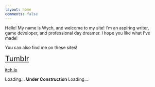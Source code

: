 ```yaml
---
layout: home
comments: false
---
```


Hello! My name is Wych, and welcome to my site! I'm an aspiring writer, game developer, and professional day dreamer. I hope you like what I've made!

You can also find me on these sites!

<i class="fa fa-tumblr fa-3x fa-fw"></i> <font size="+2"><a href="https://wychwitch.tumblr.com">Tumblr</a></font>

<i class="fa fa-gamepad fa-lg fa-fw"></i> [itch.io](wychwitch.itch.io)

<i class="fa fa-cog fa-spin fa-sm fa-fw"></i>
<span class="sr-only">Loading...</span> **Under Construction** <i class="fa fa-cog fa-spin fa-sm fa-fw"></i>
<span class="sr-only">Loading...</span>
